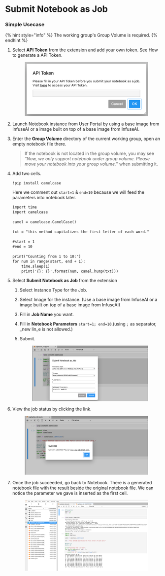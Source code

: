 # Submit Notebook as Job

### Simple Usecase

{% hint style="info" %}
The working group's Group Volume is required.
{% endhint %}

1.  Select **API Token** from the extension and add your own token. See How to generate a API Token.

    <figure><img src="../../.gitbook/assets/ph-extension-token.png" alt=""><figcaption></figcaption></figure>
2. Launch Notebook instance from User Portal by using a base image from InfuseAI or a image built on top of a base image from InfuseAI.
3.  Enter the **Group Volume** directory of the current working group, open an empty notebook file there.

    > If the notebook is not located in the group volume, you may see _"Now, we only support notebook under group volume. Please move your notebook into your group volume._" when submitting it.
4.  Add two cells.

    ```
    !pip install camelcase
    ```

    Here we comment out `start=1` & `end=10` because we will feed the parameters into notebook later.

    ```
    import time
    import camelcase

    camel = camelcase.CamelCase()

    txt = "this method capitalizes the first letter of each word."

    #start = 1
    #end = 10

    print("Counting from 1 to 10:")
    for num in range(start, end + 1):
        time.sleep(1)
        print('{}: {}'.format(num, camel.hump(txt)))
    ```
5. Select **Submit Notebook as Job** from the extension
   1. Select Instance Type for the Job.
   2. Select Image for the instance. (Use a base image from InfuseAI or a image built on top of a base image from InfuseAI)
   3. Fill in **Job Name** you want.
   4. Fill in **Notebook Parameters** `start=1; end=10`.(using `;` as separator, _new lin_e is not allowed.)
   5.  Submit.

       <figure><img src="../../.gitbook/assets/ph-extension-sub-nb.png" alt=""><figcaption></figcaption></figure>
6.  View the job status by clicking the link.

    <figure><img src="../../.gitbook/assets/ph-extension-success.png" alt=""><figcaption></figcaption></figure>
7.  Once the job succeeded, go back to Notebook. There is a generated notebook file with the result beside the original notebook file. We can notice the parameter we gave is inserted as the first cell.

    <figure><img src="../../.gitbook/assets/nb-as-job-output.png" alt=""><figcaption></figcaption></figure>
